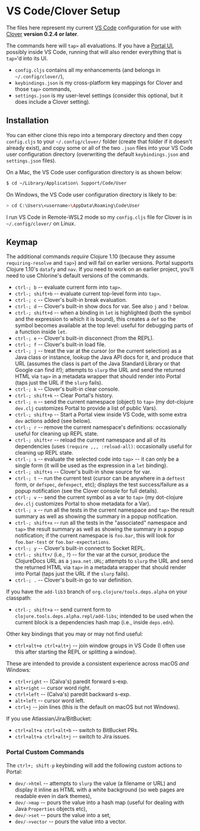# VS Code/Clover Setup

The files here represent my current [VS Code](https://code.visualstudio.com/) configuration for use with [Clover](https://marketplace.visualstudio.com/items?itemName=mauricioszabo.clover) **version 0.2.4 or later**.

The commands here will `tap>` all evaluations. If you have a [Portal UI](https://github.com/djblue/portal), possibly inside VS Code, running that will also render everything that is `tap>`'d into its UI.

* `config.cljs` contains all my enhancements (and belongs in `~/.config/clover/`),
* `keybindings.json` is my cross-platform key mappings for Clover and those `tap>` commands,
* `settings.json` is my user-level settings (consider this optional, but it does include a Clover setting).

## Installation

You can either clone this repo into a temporary directory and then copy `config.cljs` to your `~/.config/clover/` folder (create that folder if it doesn't already exist), and copy some or all of the two `.json` files into your VS Code user configuration directory (overwriting the default `keybindings.json` and `settings.json` files).

On a Mac, the VS Code user configuration directory is as shown below:

```bash
$ cd ~/Library/Application\ Support/Code/User
```

On Windows, the VS Code user configuration directory is likely to be:

```bash
> cd C:\Users\<username>\AppData\Roaming\Code\User
```

I run VS Code in Remote-WSL2 mode so my `config.cljs` file for Clover is in `~/.config/clover/` on Linux.

## Keymap

The additional commands _require_ Clojure 1.10 (because they assume `requiring-resolve` and `tap>`) and will fail on earlier versions. Portal supports Clojure 1.10's `datafy` and `nav`. If you need to work on an earlier project, you'll need to use Chlorine's default versions of the commands.

* `ctrl-; b` -- evaluate current form into `tap>`.
* `ctrl-; shift+b` -- evaluate current top-level form into `tap>`.
* `ctrl-; c` -- Clover's built-in break evaluation.
* `ctrl-; d` -- Clover's built-in show docs for var. See also `j` and `?` below.
* `ctrl-; shift+d` -- when a binding in `let` is highlighted (both the symbol and the expression to which it is bound), this creates a `def` so the symbol becomes available at the top level: useful for debugging parts of a function inside `let`.
* `ctrl-; e` -- Clover's built-in disconnect (from the REPL).
* `ctrl-; f` -- Clover's built-in load file.
* `ctrl-; j` -- treat the var at the cursor (or the current selection) as a Java class or instance, lookup the Java API docs for it, and produce that URL (assumes the class is part of the Java Standard Library or that Google can find it!); attempts to `slurp` the URL and send the returned HTML via `tap>` in a metadata wrapper that should render into Portal (taps just the URL if the `slurp` fails).
* `ctrl-; k` -- Clover's built-in clear console.
* `ctrl-; shift+k` -- Clear Portal's history.
* `ctrl-; n` -- send the current namespace (object) to `tap>` (my dot-clojure `dev.clj` customizes Portal to provide a list of public Vars).
* `ctrl-; shift+p` -- Start a Portal view inside VS Code, with some extra `dev` actions added (see below).
* `ctrl-; r` -- remove the current namespace's definitions: occasionally useful for cleaning up REPL state.
* `ctrl-; shift+r` -- reload the current namespace and all of its dependencies (uses `(require ,,, :reload-all)`: occasionally useful for cleaning up REPL state.
* `ctrl-; s` -- evaluate the selected code into `tap>` -- it can only be a single form (it will be used as the expression in a `let` binding).
* `ctrl-; shift+s` -- Clover's built-in show source for var.
* `ctrl-; t` -- run the current test (cursor can be anywhere in a `deftest` form, or `defspec`, `defexpect`, etc); displays the test success/failure as a popup notification (see the Clover console for full details).
* `ctrl-; v` -- send the current symbol as a var to `tap>` (my dot-clojure `dev.clj` customizes Portal to show metadata for a Var).
* `ctrl-; x` -- run all the tests in the current namespace and `tap>` the result summary as well as showing the summary in a popup notification.
* `ctrl-; shift+x` -- run all the tests in the "associated" namespace and `tap>` the result summary as well as showing the summary in a popup notification; if the current namespace is `foo.bar`, this will look for `foo.bar-test` or `foo.bar-expectations`.
* `ctrl-; y` -- Clover's built-in connect to Socket REPL.
* `ctrl-; shift+/` (i.e., `?`) -- for the var at the cursor, produce the  ClojureDocs URL as a `java.net.URL`; attempts to `slurp` the URL and send the returned HTML via `tap>` in a metadata wrapper that should render into Portal (taps just the URL if the `slurp` fails).
* `ctrl-; .` -- Clover's built-in go to var definition.

If you have the `add-lib3` branch of `org.clojure/tools.deps.alpha` on your classpath:

* `ctrl-; shift+a` -- send current form to `clojure.tools.deps.alpha.repl/add-libs`; intended to be used when the current block is a dependencies hash map (i.e., inside `deps.edn`).

Other key bindings that you may or may not find useful:

* `ctrl+alt+e ctrl+alt+j` -- join window groups in VS Code (I often use this after starting the REPL or splitting a window).

These are intended to provide a consistent experience across macOS _and_ Windows:

* `ctrl+right` -- (Calva's) paredit forward s-exp.
* `alt+right` -- cursor word right.
* `ctrl+left` -- (Calva's) paredit backward s-exp.
* `alt+left` -- cursor word left.
* `ctrl+j` -- join lines (this is the default on macOS but not Windows).

If you use Atlassian/Jira/BitBucket:

* `ctrl+alt+a ctrl+alt+b` -- switch to BitBucket PRs.
* `ctrl+alt+a ctrl+alt+j` -- switch to Jira issues.

### Portal Custom Commands

The `ctrl+; shift-p` keybinding will add the following custom actions to Portal:

* `dev/->html` -- attempts to `slurp` the value (a filename or URL) and display it inline as HTML with a white background (so web pages are readable even in dark themes),
* `dev/->map` -- pours the value into a hash map (useful for dealing with Java `Properties` objects etc),
* `dev/->set` -- pours the value into a set,
* `dev/->vector` -- pours the value into a vector.
